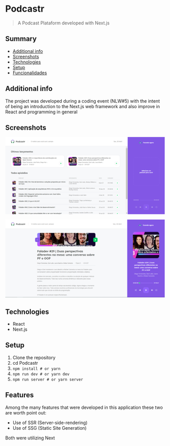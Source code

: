 # Podcastr

> A Podcast Plataform developed with Next.js

## Summary

- [Additional info](#Additional-info)
- [Screenshots](#Screenshots)
- [Technologies](#Technologies)
- [Setup](#Setup)
- [Funcionalidades](#Features)

## Additional info

The project was developed during a coding event (NLW#5) with the intent of being an introduction to the Next.js web framework and also improve in React and programming in general

## Screenshots

![Example screenshot](./readme-images/first-screenshot.png)

![Example screenshot](./readme-images/second-screenshot.png)

## Technologies

- React
- Next.js

## Setup

1. Clone the repository
2. cd Podcastr
3. `npm install # or yarn`
4. `npm run dev # or yarn dev`
5. `npm run server # or yarn server`

## Features

Among the many features that were developed in this application these two are worth point out: 

- Use of SSR (Server-side-rendering)
- Use of SSG (Static Site Generation)

Both were utilizing Next
